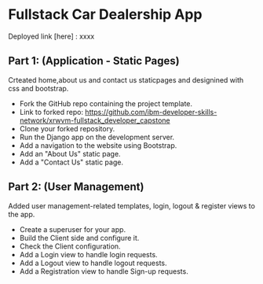 # Fullstack Car Dealership App
Deployed link [here] : xxxx

## Part 1: (Application - Static Pages)
Crteated home,about us and contact us staticpages and designined with css and bootstrap.
- Fork the GitHub repo containing the project template.
- Link to forked repo:
  https://github.com/ibm-developer-skills-network/xrwvm-fullstack_developer_capstone
- Clone your forked repository.
- Run the Django app on the development server.
- Add a navigation to the website using Bootstrap.
- Add an "About Us" static page.
- Add a "Contact Us" static page.

## Part 2: (User Management)
Added user management-related templates, login, logout & register views to the app. 
- Create a superuser for your app.
- Build the Client side and configure it.
- Check the Client configuration.
- Add a Login view to handle login requests.
- Add a Logout view to handle logout requests.
- Add a Registration view to handle Sign-up requests.

